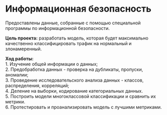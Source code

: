 # Информационная безопасность  
  
Предоставлены данные, собранные с помощью специальной программы по информационной безопасности.   
  
**Цель проекта:** разработать модель, которая будет максимально качественно классифицировать трафик на нормальный и злонамеренный.   

**Ход работы:**  
    1. Изучение общей информации о данных;  
    2. Предобработка данных - проверка на дубликаты, пропуски, аномалии;  
    3. Проведение исследовательского анализа данных - классов, распределения, корреляций;  
    4. Деление на выборки, кодирование категориальных данных.  
    5. Построить модели многоклассовой классификации и сравнить их метрики.  
    6. Протестировать и проанализировать модель с лучшими метриками.

